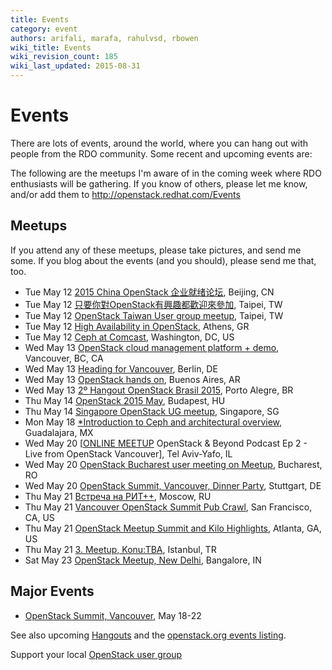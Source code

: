 ```yaml
---
title: Events
category: event
authors: arifali, marafa, rahulvsd, rbowen
wiki_title: Events
wiki_revision_count: 185
wiki_last_updated: 2015-08-31
---
```


# Events

There are lots of events, around the world, where you can hang out with people from the RDO community. Some recent and upcoming events are:

The following are the meetups I'm aware of in the coming week where RDO enthusiasts will be gathering. If you know of others, please let me know, and/or add them to <http://openstack.redhat.com/Events>

## Meetups

If you attend any of these meetups, please take pictures, and send me some. If you blog about the events (and you should), please send me that, too.

*   Tue May 12 [2015 China OpenStack 企业就绪论坛](http://www.meetup.com/China-OpenStack-User-Group/events/221992827/), Beijing, CN
*   Tue May 12 [只要你對OpenStack有興趣都歡迎來參加](http://www.meetup.com/Taipei-OpenCloud-Meetup/events/222348949/), Taipei, TW
*   Tue May 12 [OpenStack Taiwan User group meetup](http://www.meetup.com/OpenStack-Taiwan-User-Group/events/222363618/), Taipei, TW
*   Tue May 12 [High Availability in OpenStack](http://www.meetup.com/Athens-OpenStack-User-Group/events/222128761/), Athens, GR
*   Tue May 12 [Ceph at Comcast](http://www.meetup.com/Ceph-DC/events/221843869/), Washington, DC, US
*   Wed May 13 [OpenStack cloud management platform + demo](http://www.meetup.com/Vancouver-OpenStack-Meetup/events/222400382/), Vancouver, BC, CA
*   Wed May 13 [Heading for Vancouver](http://www.meetup.com/OpenStack-User-Group-Berlin/events/221817807/), Berlin, DE
*   Wed May 13 [OpenStack hands on](http://www.meetup.com/openstack-argentina/events/222305435/), Buenos Aires, AR
*   Wed May 13 [2º Hangout OpenStack Brasil 2015](http://www.meetup.com/Openstack-Brasil/events/222182172/), Porto Alegre, BR
*   Thu May 14 [OpenStack 2015 May](http://www.meetup.com/OpenStack-Hungary-Meetup-Group/events/222396966/), Budapest, HU
*   Thu May 14 [Singapore OpenStack UG meetup](http://www.meetup.com/OpenStack-Singapore/events/221538390/), Singapore, SG
*   Mon May 18 [\*Introduction to Ceph and architectural overview](http://www.meetup.com/OpenStack-GDL/events/222437342/), Guadalajara, MX
*   Wed May 20 [[ONLINE MEETUP](http://www.meetup.com/OpenStack-Israel/events/222449430/) OpenStack & Beyond Podcast Ep 2 - Live from OpenStack Vancouver], Tel Aviv-Yafo, IL
*   Wed May 20 [OpenStack Bucharest user meeting on Meetup](http://www.meetup.com/OpenStack-Bucharest-Romania-Meetup/events/221522734/), Bucharest, RO
*   Wed May 20 [OpenStack Summit, Vancouver, Dinner Party](http://www.meetup.com/OpenStack-Baden-Wuerttemberg/events/222027081/), Stuttgart, DE
*   Thu May 21 [Встреча на РИТ++](http://www.meetup.com/OpenStack-Russia/events/222393195/), Moscow, RU
*   Thu May 21 [Vancouver OpenStack Summit Pub Crawl](http://www.meetup.com/CloudBeers/events/220985796/), San Francisco, CA, US
*   Thu May 21 [OpenStack Meetup Summit and Kilo Highlights](http://www.meetup.com/openstack-atlanta/events/220639582/), Atlanta, GA, US
*   Thu May 21 [3. Meetup, Konu:TBA](http://www.meetup.com/Turkey-OpenStack-Meetup/events/221151299/), Istanbul, TR
*   Sat May 23 [OpenStack Meetup, New Delhi](http://www.meetup.com/Indian-OpenStack-User-Group/events/222413310/), Bangalore, IN

## Major Events

*   [OpenStack Summit, Vancouver](http://openstack.org/summit), May 18-22

See also upcoming [Hangouts](Hangouts) and the [openstack.org events listing](http://www.openstack.org/community/events/).

Support your local [OpenStack user group](https://wiki.openstack.org/wiki/OpenStack_User_Groups)
